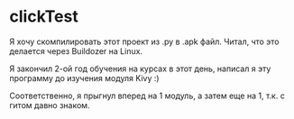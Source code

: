 # clickTest

Я хочу скомпилировать этот проект из .py в .apk файл. Читал, что это делается через Buildozer на Linux.

Я закончил 2-ой год обучения на курсах в этот день, написал я эту программу до изучения модуля Kivy :)

Соответственно, я прыгнул вперед на 1 модуль, а затем еще на 1, т.к. с гитом давно знаком.
